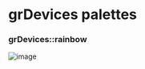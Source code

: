 # grDevices palettes


### grDevices::rainbow
![image](https://user-images.githubusercontent.com/55933131/145133959-cae16baa-7ad8-4e2a-a02a-6dafb64ff5f9.png)

